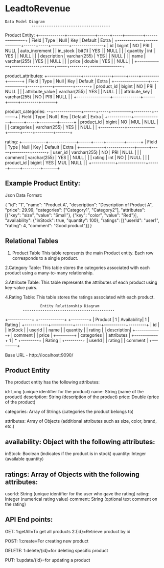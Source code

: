 # LeadtoRevenue
	Data Model Diagram
  				------------------------------------
  
 Product Entity:
+-------------+--------------+------+-----+---------+----------------+
| Field       | Type         | Null | Key | Default | Extra          |
+-------------+--------------+------+-----+---------+----------------+
| id          | bigint       | NO   | PRI | NULL    | auto_increment |
| in_stock    | bit(1)       | YES  |     | NULL    |                |
| quantity    | int          | YES  |     | NULL    |                |
| description | varchar(255) | YES  |     | NULL    |                |
| name        | varchar(255) | YES  |     | NULL    |                |
| price       | double       | YES  |     | NULL    |                |
+-------------+--------------+------+-----+---------+----------------+

 product_attributes:
+-----------------+--------------+------+-----+---------+-------+
| Field           | Type         | Null | Key | Default | Extra |
+-----------------+--------------+------+-----+---------+-------+
| product_id      | bigint       | NO   | PRI | NULL    |       |
| attribute_value | varchar(255) | YES  |     | NULL    |       |
| attribute_key   | varchar(255) | NO   | PRI | NULL    |       |
+-----------------+--------------+------+-----+---------+-------+

product_categories:
--+--------------+------+-----+----------+---------+-------+
| Field      | Type         | Null | Key | Default | Extra |
+------------+--------------+------+-----+---------+-------+
| product_id | bigint       | NO   | MUL | NULL    |       |
| categories | varchar(255) | YES  |     | NULL    |       |
+------------+--------------+------+-----+---------+-------+

 rating:
+------------+--------------+------+-----+---------+-------+
| Field      | Type         | Null | Key | Default | Extra |
+------------+--------------+------+-----+---------+-------+
| user_id    | varchar(255) | NO   | PRI | NULL    |       |
| comment    | varchar(255) | YES  |     | NULL    |       |
| rating     | int          | NO   |     | NULL    |       |
| product_id | bigint       | YES  | MUL | NULL    |       |
+------------+--------------+------+-----+---------+-------+
  
Example Product Entity:
------------------------
Json Data Format:

{
  "id": "1",
  "name": "Product A",
  "description": "Description of Product A",
  "price": 29.99,
  "categories": ["Category1", "Category2"],
  "attributes": [{"key": "size", "value": "Small"}, {"key": "color", "value": "Red"}],
  "availability": {"inStock": true, "quantity": 100},
  "ratings": [{"userId": "user1", "rating": 4, "comment": "Good product"}]
}
  
Relational Tables
-----------------
1. Product Table
This table represents the main Product entity.
Each row corresponds to a single product.

2.Category Table:
This table stores the categories associated with each product using a many-to-many relationship.

3.Attribute Table:
This table represents the attributes of each product using key-value pairs.

4.Rating Table:
This table stores the ratings associated with each product.


					Entity Relationship Diagram
			------------------------------------------
					
  +------------+           +-------------+           +---------+
  |  Product   |    1      | Availability|     1     |  Rating |
  +------------+-----------+-------------+-----------+---------+
  | id         |           | inStock     |           | userId  |
  | name       |           | quantity    |           | rating  |
  | description|           +-------------+           | comment |
  | price      |                                     +---------+
  | categories |
  | attributes |
  +------------+
       1
       |
       *
  +---------+
  | Rating  |
  +---------+
  | userId  |
  | rating  |
  | comment |
  +---------+


  
Base URL - http://localhost:9090/

Product Entity
------------------
The product entity has the following attributes:

id: Long (unique identifier for the product)
name: String (name of the product)
description: String (description of the product)
price: Double (price of the product)

categories: Array of Strings (categories the product belongs to)

attributes: Array of Objects (additional attributes such as size, color, brand, etc.)

availability: Object with the following attributes:
---------------------------------------------------

inStock: Boolean (indicates if the product is in stock)
quantity: Integer (available quantity)

ratings: Array of Objects with the following attributes:
--------------------------------------------------------

userId: String (unique identifier for the user who gave the rating)
rating: Integer (numerical rating value)
comment: String (optional text comment on the rating)


API End points:
-----------------
GET:
1:getAll=To get all products
2:{id}=Retrieve product by id

POST:
1:create=For creating new product

DELETE:
1:delete/{id}=for deleting specific product

PUT:
1:update/{id}=for updating a product


